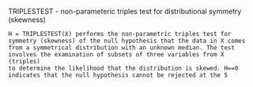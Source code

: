   TRIPLESTEST - non-parameteric triples test for distributional symmetry (skewness)   
    
    H = TRIPLESTEST(X) performs the non-parametric triples test for   
    symmetry (skewness) of the null hypothesis that the data in X comes   
    from a symmetrical distribution with an unknown median. The test   
    involves the examination of subsets of three variables from X (triples)   
    to determine the likelihood that the distribution is skewed. H==0   
    indicates that the null hypothesis cannot be rejected at the 5